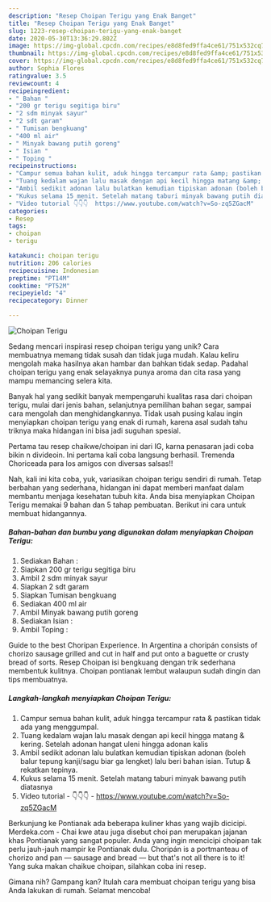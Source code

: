```yaml
---
description: "Resep Choipan Terigu yang Enak Banget"
title: "Resep Choipan Terigu yang Enak Banget"
slug: 1223-resep-choipan-terigu-yang-enak-banget
date: 2020-05-30T13:36:29.802Z
image: https://img-global.cpcdn.com/recipes/e8d8fed9ffa4ce61/751x532cq70/choipan-terigu-foto-resep-utama.jpg
thumbnail: https://img-global.cpcdn.com/recipes/e8d8fed9ffa4ce61/751x532cq70/choipan-terigu-foto-resep-utama.jpg
cover: https://img-global.cpcdn.com/recipes/e8d8fed9ffa4ce61/751x532cq70/choipan-terigu-foto-resep-utama.jpg
author: Sophia Flores
ratingvalue: 3.5
reviewcount: 4
recipeingredient:
- " Bahan "
- "200 gr terigu segitiga biru"
- "2 sdm minyak sayur"
- "2 sdt garam"
- " Tumisan bengkuang"
- "400 ml air"
- " Minyak bawang putih goreng"
- " Isian "
- " Toping "
recipeinstructions:
- "Campur semua bahan kulit, aduk hingga tercampur rata &amp; pastikan tidak ada yang menggumpal."
- "Tuang kedalam wajan lalu masak dengan api kecil hingga matang &amp; kering. Setelah adonan hangat uleni hingga adonan kalis"
- "Ambil sedikit adonan lalu bulatkan kemudian tipiskan adonan (boleh balur tepung kanji/sagu biar ga lengket) lalu beri bahan isian. Tutup &amp; rekatkan tepinya."
- "Kukus selama 15 menit. Setelah matang taburi minyak bawang putih diatasnya"
- "Video tutorial 👇👇👇  https://www.youtube.com/watch?v=So-zq5ZGacM"
categories:
- Resep
tags:
- choipan
- terigu

katakunci: choipan terigu 
nutrition: 206 calories
recipecuisine: Indonesian
preptime: "PT14M"
cooktime: "PT52M"
recipeyield: "4"
recipecategory: Dinner

---
```



![Choipan Terigu](https://img-global.cpcdn.com/recipes/e8d8fed9ffa4ce61/751x532cq70/choipan-terigu-foto-resep-utama.jpg)

Sedang mencari inspirasi resep choipan terigu yang unik? Cara membuatnya memang tidak susah dan tidak juga mudah. Kalau keliru mengolah maka hasilnya akan hambar dan bahkan tidak sedap. Padahal choipan terigu yang enak selayaknya punya aroma dan cita rasa yang mampu memancing selera kita.

Banyak hal yang sedikit banyak mempengaruhi kualitas rasa dari choipan terigu, mulai dari jenis bahan, selanjutnya pemilihan bahan segar, sampai cara mengolah dan menghidangkannya. Tidak usah pusing kalau ingin menyiapkan choipan terigu yang enak di rumah, karena asal sudah tahu triknya maka hidangan ini bisa jadi suguhan spesial.

Pertama tau resep chaikwe/choipan ini dari IG, karna penasaran jadi coba bikin n divideoin. Ini pertama kali coba langsung berhasil. Tremenda Choriceada para los amigos con diversas salsas!!


Nah, kali ini kita coba, yuk, variasikan choipan terigu sendiri di rumah. Tetap berbahan yang sederhana, hidangan ini dapat memberi manfaat dalam membantu menjaga kesehatan tubuh kita. Anda bisa menyiapkan Choipan Terigu memakai 9 bahan dan 5 tahap pembuatan. Berikut ini cara untuk membuat hidangannya.

<!--inarticleads1-->

##### Bahan-bahan dan bumbu yang digunakan dalam menyiapkan Choipan Terigu:

1. Sediakan  Bahan :
1. Siapkan 200 gr terigu segitiga biru
1. Ambil 2 sdm minyak sayur
1. Siapkan 2 sdt garam
1. Siapkan  Tumisan bengkuang
1. Sediakan 400 ml air
1. Ambil  Minyak bawang putih goreng
1. Sediakan  Isian :
1. Ambil  Toping :


Guide to the best Choripan Experience. In Argentina a choripán consists of chorizo sausage grilled and cut in half and put onto a baguette or crusty bread of sorts. Resep Choipan isi bengkuang dengan trik sederhana membentuk kulitnya. Choipan pontianak lembut walaupun sudah dingin dan tips membuatnya. 

<!--inarticleads2-->

##### Langkah-langkah menyiapkan Choipan Terigu:

1. Campur semua bahan kulit, aduk hingga tercampur rata &amp; pastikan tidak ada yang menggumpal.
1. Tuang kedalam wajan lalu masak dengan api kecil hingga matang &amp; kering. Setelah adonan hangat uleni hingga adonan kalis
1. Ambil sedikit adonan lalu bulatkan kemudian tipiskan adonan (boleh balur tepung kanji/sagu biar ga lengket) lalu beri bahan isian. Tutup &amp; rekatkan tepinya.
1. Kukus selama 15 menit. Setelah matang taburi minyak bawang putih diatasnya
1. Video tutorial - 👇👇👇 -  https://www.youtube.com/watch?v=So-zq5ZGacM


Berkunjung ke Pontianak ada beberapa kuliner khas yang wajib dicicipi. Merdeka.com - Chai kwe atau juga disebut choi pan merupakan jajanan khas Pontianak yang sangat populer. Anda yang ingin mencicipi choipan tak perlu jauh-jauh mampir ke Pontianak dulu. Choripán is a portmanteau of chorizo and pan — sausage and bread — but that&#39;s not all there is to it! Yang suka makan chaikue choipan, silahkan coba ini resep. 

Gimana nih? Gampang kan? Itulah cara membuat choipan terigu yang bisa Anda lakukan di rumah. Selamat mencoba!

